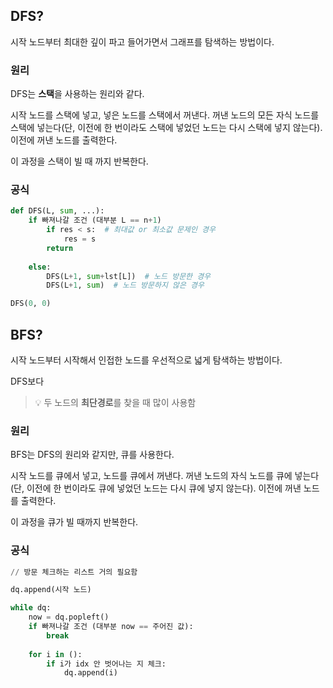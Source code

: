 ## DFS?

시작 노드부터 최대한 깊이 파고 들어가면서 그래프를 탐색하는 방법이다.

### 원리

DFS는 **스택**을 사용하는 원리와 같다. 

시작 노드를 스택에 넣고, 넣은 노드를 스택에서 꺼낸다. 꺼낸 노드의 모든 자식 노드를 스택에 넣는다(단, 이전에 한 번이라도 스택에 넣었던 노드는 다시 스택에 넣지 않는다). 이전에 꺼낸 노드를 출력한다. 

이 과정을 스택이 빌 때 까지 반복한다. 

### 공식

```python
def DFS(L, sum, ...):
	if 빠져나갈 조건 (대부분 L == n+1)
		if res < s:  # 최대값 or 최소값 문제인 경우 
			res = s
		return
	
	else:
		DFS(L+1, sum+lst[L])  # 노드 방문한 경우 
		DFS(L+1, sum)  # 노드 방문하지 않은 경우 

DFS(0, 0)
```

## BFS?

시작 노드부터 시작해서 인접한 노드를 우선적으로 넓게 탐색하는 방법이다. 

DFS보다 

> 💡 두 노드의 **최단경로**를 찾을 때 많이 사용함

### 원리

BFS는 DFS의 원리와 같지만, 큐를 사용한다. 

시작 노드를 큐에서 넣고, 노드를 큐에서 꺼낸다. 꺼낸 노드의 자식 노드를 큐에 넣는다(단, 이전에 한 번이라도 큐에 넣었던 노드는 다시 큐에 넣지 않는다). 이전에 꺼낸 노드를 출력한다. 

이 과정을 큐가 빌 때까지 반복한다.

### 공식

```python
// 방문 체크하는 리스트 거의 필요함 

dq.append(시작 노드)

while dq:
	now = dq.popleft()
	if 빠져나갈 조건 (대부분 now == 주어진 값):
		break
	
	for i in ():
		if i가 idx 안 벗어나는 지 체크:
			dq.append(i)
```
